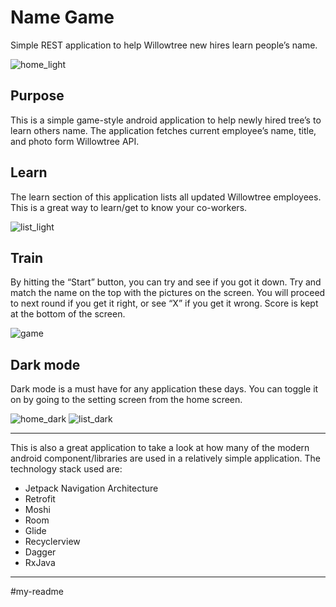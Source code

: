 # Name Game
Simple REST application to help Willowtree new hires learn people’s name.

![home_light](./screenshots/home_light.png)

## Purpose
This is a simple game-style android application to help newly hired tree’s to learn others name. The application fetches current employee’s name, title, and photo form Willowtree API.

## Learn
The learn section of this application lists all updated Willowtree employees. This is a great way to learn/get to know your co-workers.

![list_light](./screenshots/list_light.png)

## Train
By hitting the “Start” button, you can try and see if you got it down. Try and match the name on the top with the pictures on the screen. You will proceed to next round if you get it right, or see “X” if you get it wrong. Score is kept at the bottom of the screen.

![game](./screenshots/game.png)

## Dark mode
Dark mode is a must have for any application these days. You can toggle it on by going to the setting screen from the home screen.

![home_dark](./screenshots/home_dark.png)
![list_dark](./screenshots/list_dark.png)

- - - -
This is also a great application to take a look at how many of the modern android component/libraries are used in a relatively simple application.
The technology stack used are:
* Jetpack Navigation Architecture
* Retrofit
* Moshi
* Room
* Glide
* Recyclerview
* Dagger
* RxJava
- - - -
#my-readme